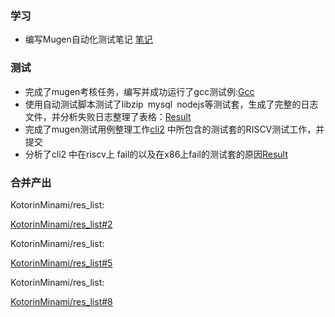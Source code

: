 ### 学习

- 编写Mugen自动化测试笔记 [笔记](https://github.com/Pagerd/PLCT/tree/main/Note/mugen)  

### 测试

- 完成了mugen考核任务，编写并成功运行了gcc测试例:[Gcc](https://gitee.com/Paged/mugen-gcc-test)  
- 使用自动测试脚本测试了libzip` `mysql` `nodejs等测试套，生成了完整的日志文件，并分析失败日志整理了表格：[Result](https://github.com/Pagerd/PLCT/tree/main/AutoTestResult0516)  
- 完成了mugen测试用例整理工作[cli2](https://github.com/brsf11/Tarsier-Internship/blob/main/Testing/mugenTestcase/cli2.txt)  中所包含的测试套的RISCV测试工作，并提交
- 分析了cli2 中在riscv上 fail的以及在x86上fail的测试套的原因[Result](https://github.com/Pagerd/PLCT/blob/main/MayTestReport/README.md)  

### 合并产出

KotorinMinami/res_list:

[KotorinMinami/res_list#2](https://github.com/KotorinMinami/res_list/pull/2)  

KotorinMinami/res_list:

[KotorinMinami/res_list#5](https://github.com/KotorinMinami/res_list/pull/5)  

KotorinMinami/res_list:

[KotorinMinami/res_list#8](https://github.com/KotorinMinami/res_list/pull/8)  